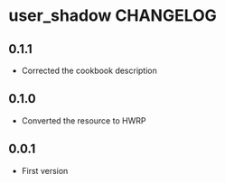 user_shadow CHANGELOG
==================

0.1.1
-----
- Corrected the cookbook description

0.1.0
-----
- Converted the resource to HWRP

0.0.1
-----
- First version
